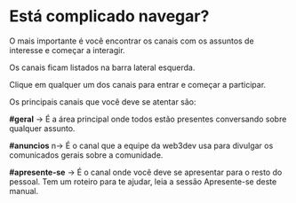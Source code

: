 # Está complicado navegar?

O mais importante é você encontrar os canais com os assuntos de interesse e começar a interagir.

Os canais ficam listados na barra lateral esquerda.

Clique em qualquer um dos canais para entrar e começar a participar.

Os principais canais que você deve se atentar são:

**#geral** → É a área principal onde todos estão presentes conversando sobre qualquer assunto.

**#anuncios** n→ É o canal que a equipe da web3dev usa para divulgar os comunicados gerais sobre a comunidade.

**#apresente-se** → É o canal onde você deve se apresentar para o resto do pessoal. Tem um roteiro para te ajudar, leia a sessão Apresente-se deste manual.
